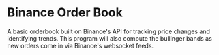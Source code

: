 # Binance Order Book

A basic orderbook built on Binance's API for tracking price changes
and identifying trends. This program will also compute the bullinger
bands as new orders come in via Binance's websocket feeds.
